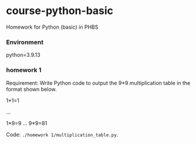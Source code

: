 # course-python-basic
Homework for Python (basic) in PHBS

### Environment

python=3.9.13

### homework 1

Requirement: Write Python code to output the 9*9 multiplication table in the format shown below.

1\*1=1

...

1\*9=9   ... 9\*9=81

Code: `./homework 1/multiplication_table.py`.